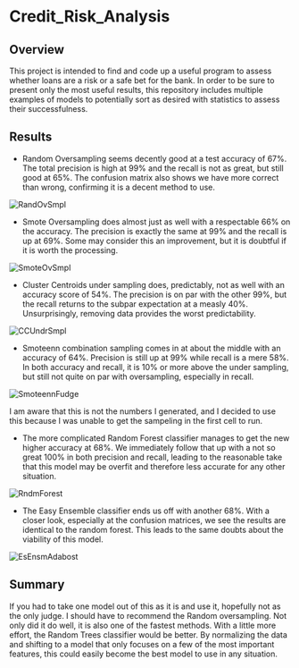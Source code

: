 # Credit_Risk_Analysis

## Overview
This project is intended to find and code up a useful program to assess whether loans are a risk or a safe bet for the bank. In order to be sure to present only the most useful results, this repository includes multiple examples of models to potentially sort as desired with statistics to assess their successfulness. 
## Results
- Random Oversampling seems decently good at a test accuracy of 67%. The total precision is high at 99% and the recall is not as great, but still good at 65%. The confusion matrix also shows we have more correct than wrong, confirming it is a decent method to use.

![RandOvSmpl](https://user-images.githubusercontent.com/83182353/131281041-ba07420b-8497-4759-9fce-b012af0d9e7c.png)

- Smote Oversampling does almost just as well with a respectable 66% on the accuracy. The precision is exactly the same at 99% and the recall is up at 69%. Some may consider this an improvement, but it is doubtful if it is worth the processing. 

![SmoteOvSmpl](https://user-images.githubusercontent.com/83182353/131281052-a0fc67b4-d912-46b1-902a-a00164e38b7a.png)

- Cluster Centroids under sampling does, predictably, not as well with an accuracy score of 54%. The precision is on par with the other 99%, but the recall returns to the subpar expectation at a measly 40%. Unsurprisingly, removing data provides the worst predictability.

![CCUndrSmpl](https://user-images.githubusercontent.com/83182353/131281059-c602346f-f755-4d42-8157-5854c2fb20e8.png)

- Smoteenn combination sampling comes in at about the middle with an accuracy of 64%. Precision is still up at 99% while recall is a mere 58%. In both accuracy and recall, it is 10% or more above the under sampling, but still not quite on par with oversampling, especially in recall.

![SmoteennFudge](https://user-images.githubusercontent.com/83182353/131281073-263eb94b-28aa-4b00-87bc-01fb76b1a108.png)

I am aware that this is not the numbers I generated, and I decided to use this because I was unable to get the sampeling in the first cell to run.


- The more complicated Random Forest classifier manages to get the new higher accuracy at 68%. We immediately follow that up with a not so great 100% in both precision and recall, leading to the reasonable take that this model may be overfit and therefore less accurate for any other situation. 

![RndmForest](https://user-images.githubusercontent.com/83182353/131281082-5fa19c35-5a6a-4a42-a420-91c487b26f88.png)

- The Easy Ensemble classifier ends us off with another 68%. With a closer look, especially at the confusion matrices, we see the results are identical to the random forest. This leads to the same doubts about the viability of this model. 

![EsEnsmAdabost](https://user-images.githubusercontent.com/83182353/131281084-b43134e8-4f4e-4b56-80f3-02fff99beab8.png)

## Summary
 If you had to take one model out of this as it is and use it, hopefully not as the only judge. I should have to recommend the Random oversampling. Not only did it do well, it is also one of the fastest methods. With a little more effort, the Random Trees classifier would be better. By normalizing the data and shifting to a model that only focuses on a few of the most important features, this could easily become the best model to use in any situation. 
